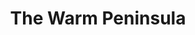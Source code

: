 ---
title: The Warm Peninsula
year: 1961
opening_date: 1961-02-24
closing_date: 1961-03-04
layout: productions
image:
image_caption:
image_credit:
playbill:
category:
details:
  Theatre: Theatre Jacksonville
  Venue: Little Theatre
cast:
  Ruth Arnold: Celeste Koger
  Joanne De Lynn: Mardie Kelly
  Steve Crawford: Lynn Perry
  Jack Williams: David Boyer
  Iris Floria: Elise Hallowes
  Howard Shore: Charles Brock
  Tony Francis: Chris Michel Chiasson
crew:
  Director: Maurice Geoffrey
  Stage Manager: Marshall Grauer
  Curtains: Glenn H. Logan
  Book-Holder: Betty Foran
  Lighting: 
    - Jack Broughton
    - Bunny Thornhill
    - Marge Rocca
    - Mary Lee Scrimger
  Sound Effects : Jack Evans
  Properties: 
    - Gayle Swymer
    - Edith Price
    - Helen Cochran
    - Esther Barnes
    - Mary Louise Burns
  Costumes: 
    - Agatha Norvell
    - Doris Edwards
  Make-Up: Thelma Mayeron
  Scenery: 
    - Frank Ridge
    - Ellen Black
    - Gayle Swymer
    - Judy Jett
    - Peggy Miller
    - Helen Cochran
    - Thelma Mayeron
    - Jean Charles
    - Betty Foran
    - Paul Galloway
    - Al Pinan
    - Tom Thornhill
    - Jack Evans
    - Bill Milton
    - Dave Adams
    - Jack Broughton
    - Art Logan
    - Roger Smith
    - Glenn H. Logan
    - Virginia Popwell
    - Wade Popwell
external_links:
---
